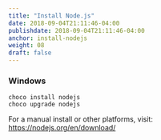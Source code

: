 ```yaml
---
title: "Install Node.js"
date: 2018-09-04T21:11:46-04:00
publishdate: 2018-09-04T21:11:46-04:00
anchor: install-nodejs
weight: 08
draft: false
---
```


### Windows

```
choco install nodejs
choco upgrade nodejs
```

For a manual install or other platforms, visit: https://nodejs.org/en/download/
